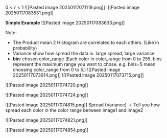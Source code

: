 $0 < r < 1$
![[Pasted image 20250117071119.png]]
![[Pasted image 20250117083531.png]]

**Simple Example**
![[Pasted image 20250117083633.png]]


Note: 
+ The Product mean 2 Histogram are correlated to each others. (Like in probability)
+ Variance show how spread the data is. large spread, large variance
+ **bin**: chosen color_range (Each color in color_range from 0 to 255, bins represent the maximum range you want to chose. e.g. bins=5 mean choosing color_range from 0 to 5.)
![[Pasted image 20250117073614.png]]
![[Pasted image 20250117073715.png]]

![[Pasted image 20250117074720.png]]

![[Pasted image 20250117074724.png]]

![[Pasted image 20250117074815.png]]
Spread (Variance) 
-> Tell you how spread each color in the color range between image1 and image2 


![[Pasted image 20250117074821.png]]

![[Pasted image 20250117074854.png]]

